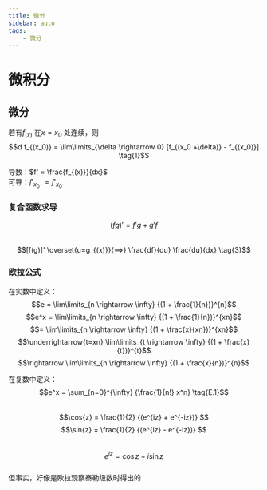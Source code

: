 ```yaml
---
title: 微分  
sidebar: auto
tags:  
    - 微分  
---  
```

# 微积分  

## 微分  

若有$f_{(x)}$ 在$x = x_0$ 处连续，则
$$d f_{(x_0)} =  \lim\limits_{\delta \rightarrow 0} [f_{(x_0 +\delta)} - f_{(x_0)}] \tag{1}$$ 

导数：$f' = \frac{f_{(x)}}{dx}$  
可导：$f'_{x_{0^+}} = f'_{x_{0^-}}$

### 复合函数求导  
$$(fg)' = f'g + g'f \tag{2}$$  
$$[f(g)]' \overset{u=g_{(x)}}{==>} \frac{df}{du} \frac{du}{dx}  \tag{3}$$  


### 欧拉公式  
在实数中定义：  
$$e = \lim\limits_{n \rightarrow \infty} {(1 + \frac{1}{n})}^{n}$$
$$e^x = \lim\limits_{n \rightarrow \infty} {(1 + \frac{1}{n})}^{xn}$$
$$= \lim\limits_{n \rightarrow \infty} {(1 + \frac{x}{xn})}^{xn}$$
$$\underrightarrow{t=xn} \lim\limits_{t \rightarrow \infty} {(1 + \frac{x}{t})}^{t}$$
$$\rightarrow \lim\limits_{n \rightarrow \infty} {(1 + \frac{x}{n})}^{n}$$  

在复数中定义：
$$e^x = \sum_{n=0}^{\infty} {\frac{1}{n!} x^n} \tag{E.1}$$  
$$\cos{z} = \frac{1}{2} {(e^{iz} + e^{-iz})} $$
$$\sin{z} = \frac{1}{2} {(e^{iz} - e^{-iz})} $$  
$$e^{iz} = \cos{z} + i \sin{z} \tag{E.2}$$  
但事实，好像是欧拉观察泰勒级数时得出的  